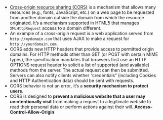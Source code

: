 - [Cross-origin resource sharing (CORS)](http://www.w3.org/TR/cors/)  is a mechanism that allows many resources (e.g., fonts, JavaScript, etc.) on a web page to be requested from another domain outside the domain from which the resource originated. It’s a mechanism supported in HTML5 that manages  `XMLHttpRequest`  access to a domain different.
- An example of a cross-origin request is a web application served from  `http://mydomain.com`  that uses AJAX to make a request for  `http://yourdomain.com`.
- CORS adds new HTTP headers that provide access to permitted origin domains. For HTTP methods other than GET (or POST with certain MIME types), the specification mandates that browsers first use an HTTP OPTIONS request header to solicit a list of supported (and available) methods from the server. The actual request can then be submitted. Servers can also notify clients whether “credentials” (including Cookies and HTTP Authentication data) should be sent with requests.
- CORS behavior is not an error,  it’s a **security mechanism to protect users**.
- CORS is designed to **prevent a malicious website that a user may unintentionally visit** from making a request to a legitimate website to read their personal data or perform actions against their will.
**Access-Control-Allow-Origin**
<!--stackedit_data:
eyJoaXN0b3J5IjpbMTI4MTQ5Mzk4M119
-->